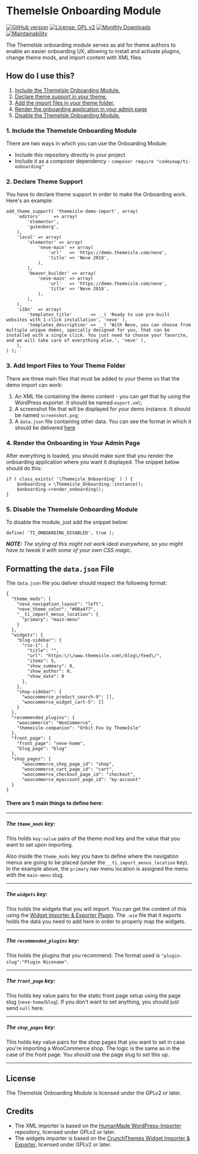 # ThemeIsle Onboarding Module[![GitHub version](https://badge.fury.io/gh/Codeinwp%2Fti-onboarding.svg)](https://github.com/codeinwp/ti-onboarding)[![License: GPL v2](https://img.shields.io/badge/License-GPL%20v2-blue.svg)](https://www.gnu.org/licenses/gpl-2.0) [![Monthly Downloads](https://poser.pugx.org/codeinwp/ti-onboarding/d/monthly)](https://packagist.org/packages/codeinwp/ti-onboarding)[![Maintainability](https://api.codeclimate.com/v1/badges/0293152ac77178ca8718/maintainability)](https://codeclimate.com/github/abaicus/ti-onboarding/maintainability)The ThemeIsle onboarding module serves as aid for theme authors to enable an easier onboarding UX, allowing to install and activate plugins, change theme mods, and import content with XML files.How do I use this?---1. [Include the ThemeIsle Onboarding Module.](#1-include-the-themeisle-onboarding-module)2. [Declare theme support in your theme.](#2-declare-theme-support)3. [Add the import files in your theme folder.](#3-add-import-files-to-your-theme-folder)4. [Render the onboarding application in your admin page](#4-render-the-onboarding-in-your-admin-page)5. [Disable the ThemeIsle Onboarding Module.](#5-disable-the-themeisle-onboarding-module)### 1. Include the ThemeIsle Onboarding ModuleThere are two ways in which you can use the Onboarding Module: - Include this repository directly in your project- Include it as a composer dependency - `composer require "codeinwp/ti-onboarding"`### 2. Declare Theme SupportYou have to declare theme support in order to make the Onboarding work. Here's an example:```add_theme_support( 'themeisle-demo-import', array(	'editors'     => array(		'elementor',		'gutenberg',	),	'local' => array(		'elementor' => array(			'neve-main' => array(				'url'   => 'https://demo.themeisle.com/neve',				'title' => 'Neve 2018',			),		),		'beaver_builder' => array(			'neve-main' => array(				'url'   => 'https://demo.themeisle.com/neve',				'title' => 'Neve 2018',			),		),	),	'i18n'  => array(		'templates_title'       => __( 'Ready to use pre-built websites with 1-click installation', 'neve' ),		'templates_description' => __( 'With Neve, you can choose from multiple unique demos, specially designed for you, that can be installed with a single click. You just need to choose your favorite, and we will take care of everything else.', 'neve' ),	),) );```### 3. Add Import Files to Your Theme FolderThere are three main files that must be added to your theme so that the demo import can work:1. An XML file containing the demo content - you can get that by using the WordPress exporter. It should be named `export.xml`;2. A screenshot file that will be displayed for your demo instance. It should be named `screenshot.png`;4. A `data.json` file containing other data. You can see the format in which it should be delivered [here](#-formatting-the-datajson-file)### 4. Render the Onboarding in Your Admin PageAfter everything is loaded, you should make sure that you render the onboarding application where you want it displayed.The snippet below should do this:```if ( class_exists( '\Themeisle_Onboarding' ) ) {	$onboarding = \Themeisle_Onboarding::instance();	$onboarding->render_onboarding();}```### 5. Disable the ThemeIsle Onboarding ModuleTo disable the module, just add the snippet below:```define( 'TI_ONBOARDING_DISABLED', true );```_**NOTE:** The styling of this might not work ideal everywhere, so you might have to tweak it with some of your own CSS magic._  Formatting the `data.json` File---The `data.json` file you deliver should respect the following format:```{  "theme_mods": {	"neve_navigation_layout": "left",	"neve_theme_color": "#00a4f7",  	"__ti_import_menus_location": {	  "primary": "main-menu"	}  },   "widgets": {	"blog-sidebar": {	  "rss-1": {		"title": "",		"url": "https:\/\/www.themeisle.com\/blog\/feed\/",		"items": 5,		"show_summary": 0,		"show_author": 0,		"show_date": 0	  },	},	"shop-sidebar": {	  "woocommerce_product_search-9": [],	  "woocommerce_widget_cart-5": []	}  },  "recommended_plugins": {	"woocommerce": "WooCommerce",	"themeisle-companion": "Orbit Fox by ThemeIsle"  },  "front_page": {	"front_page": "neve-home",	"blog_page": "blog"  },  "shop_pages": {	  "woocommerce_shop_page_id": "shop",	  "woocommerce_cart_page_id": "cart",	  "woocommerce_checkout_page_id": "checkout",	  "woocommerce_myaccount_page_id": "my-account"  }}```#### There are 5 main things to define here: ---##### The `theme_mods` key:This holds `key:value` pairs of the theme mod key and the value that you want to set upon importing.Also inside the `theme_mods` key you have to define where the navigation menus are going to be placed (under the `__ti_import_menus_location` key). In the example above, the `primary` nav menu location is assigned the menu with the `main-menu` slug. ---##### The `widgets` key:This holds the widgets that you will import. You can get the content of this using the [Widget Importer & Exporter Plugin](https://wordpress.org/plugins/widget-importer-exporter/). The `.wie` file that it exports holds the data you need to add here in order to properly map the widgets.---##### The `recommended_plugins` key:This holds the plugins that you recommend. The format used is `"plugin-slug":"Plugin Nicename"`.---##### The `front_page` key:This holds key value pairs for the static front page setup using the page slug (`neve-home`/`blog`). If you don't want to set anything, you should just send `null` here.---##### The `shop_pages` key:This holds key value pairs for the shop pages that you want to set in case you're importing a WooCommerce shop. The logic is the same as in the case of the front page. You should use the page slug to set this up.---License---The ThemeIsle Onboarding Module is licensed under the GPLv2 or later. Credits---- The XML importer is based on the [HumanMade WordPress-Importer](https://github.com/humanmade/WordPress-Importer) repository, licensed under GPLv2 or later.- The widgets importer is based on the [CrunchThemes Widget Importer & Exporter](https://github.com/churchthemes/widget-importer-exporter), licensed under GPLv2 or later.
